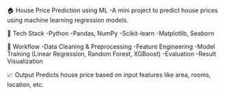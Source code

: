 🏠 House Price Prediction using ML
-A mini project to predict house prices using machine learning regression models.

🔧 Tech Stack
-Python
-Pandas, NumPy
-Scikit-learn
-Matplotlib, Seaborn

📂 Workflow
-Data Cleaning & Preprocessing
-Feature Engineering
-Model Training (Linear Regression, Random Forest, XGBoost)
-Evaluation
-Result Visualization

📈 Output
Predicts house price based on input features like area, rooms, location, etc.
